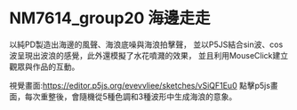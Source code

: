 # NM7614_group20 海邊走走

以純PD製造出海邊的風聲、海浪底噪與海浪拍擊聲，
並以P5JS結合sin波、cos波呈現出波浪的感覺，此外還模擬了水花噴濺的效果，
並且利用MouseClick建立觀眾與作品的互動。

視覺畫面:https://editor.p5js.org/evevvliee/sketches/vSiQF1Eu0
點擊p5js畫面，每次重整後，會隨機從5種色調和3種波形中生成海浪的意象。
